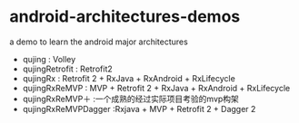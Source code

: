 # android-architectures-demos
a demo to learn the android major architectures

* qujing : Volley
* qujingRetrofit : Retrofit2
* qujingRx : Retrofit 2 + RxJava + RxAndroid + RxLifecycle 
* qujingRxReMVP : MVP + Retrofit 2 + RxJava + RxAndroid + RxLifecycle 
* qujingRxReMVP＋ :一个成熟的经过实际项目考验的mvp构架
* qujingRxReMVPDagger :Rxjava + MVP + Retrofit 2 + Dagger 2
	
	
